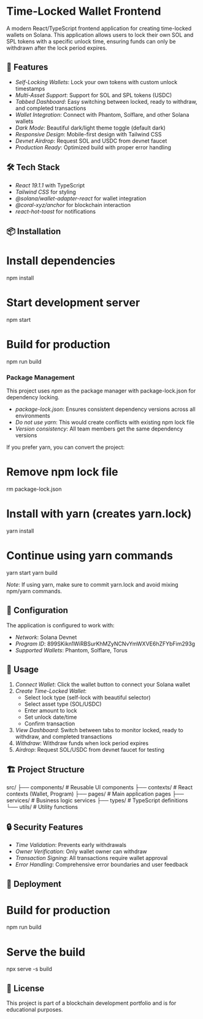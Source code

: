 # Time-Locked Wallet Frontend

A modern React/TypeScript frontend application for creating time-locked wallets on Solana. This application allows users to lock their own SOL and SPL tokens with a specific unlock time, ensuring funds can only be withdrawn after the lock period expires.

## 🚀 Features

- *Self-Locking Wallets*: Lock your own tokens with custom unlock timestamps
- *Multi-Asset Support*: Support for SOL and SPL tokens (USDC)
- *Tabbed Dashboard*: Easy switching between locked, ready to withdraw, and completed transactions
- *Wallet Integration*: Connect with Phantom, Solflare, and other Solana wallets
- *Dark Mode*: Beautiful dark/light theme toggle (default dark)
- *Responsive Design*: Mobile-first design with Tailwind CSS
- *Devnet Airdrop*: Request SOL and USDC from devnet faucet
- *Production Ready*: Optimized build with proper error handling

## 🛠 Tech Stack

- *React 19.1.1* with TypeScript
- *Tailwind CSS* for styling
- *@solana/wallet-adapter-react* for wallet integration
- *@coral-xyz/anchor* for blockchain interaction
- *react-hot-toast* for notifications

## 📦 Installation

# Install dependencies
npm install

# Start development server
npm start

# Build for production
npm run build

### Package Management

This project uses *npm* as the package manager with package-lock.json for dependency locking.

- *package-lock.json*: Ensures consistent dependency versions across all environments
- *Do not use yarn*: This would create conflicts with existing npm lock file
- *Version consistency*: All team members get the same dependency versions

If you prefer yarn, you can convert the project:
# Remove npm lock file
rm package-lock.json

# Install with yarn (creates yarn.lock)
yarn install

# Continue using yarn commands
yarn start
yarn build

*Note*: If using yarn, make sure to commit yarn.lock and avoid mixing npm/yarn commands.

## 🔧 Configuration

The application is configured to work with:
- *Network*: Solana Devnet
- *Program ID*: 899SKikn1WiRBSurKhMZyNCNvYmWXVE6hZFYbFim293g
- *Supported Wallets*: Phantom, Solflare, Torus

## 📱 Usage

1. *Connect Wallet*: Click the wallet button to connect your Solana wallet
2. *Create Time-Locked Wallet*: 
   - Select lock type (self-lock with beautiful selector)
   - Select asset type (SOL/USDC)
   - Enter amount to lock
   - Set unlock date/time
   - Confirm transaction
3. *View Dashboard*: Switch between tabs to monitor locked, ready to withdraw, and completed transactions
4. *Withdraw*: Withdraw funds when lock period expires
5. *Airdrop*: Request SOL/USDC from devnet faucet for testing

## 🏗 Project Structure

src/
├── components/          # Reusable UI components
├── contexts/           # React contexts (Wallet, Program)
├── pages/              # Main application pages
├── services/           # Business logic services
├── types/              # TypeScript definitions
└── utils/              # Utility functions

## 🔒 Security Features

- *Time Validation*: Prevents early withdrawals
- *Owner Verification*: Only wallet owner can withdraw
- *Transaction Signing*: All transactions require wallet approval
- *Error Handling*: Comprehensive error boundaries and user feedback

## 🚀 Deployment

# Build for production
npm run build

# Serve the build
npx serve -s build

## 📄 License

This project is part of a blockchain development portfolio and is for educational purposes.